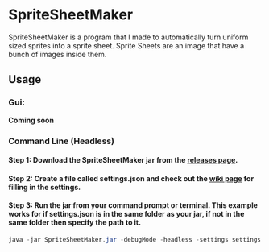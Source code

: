 # SpriteSheetMaker
SpriteSheetMaker is a program that I made to automatically turn uniform sized sprites into a sprite sheet. Sprite Sheets are an image that have a bunch of images inside them. 

## Usage
### Gui:
**Coming soon**

### Command Line (Headless)
#### Step 1: Download the SpriteSheetMaker jar from the [releases page](https://github.com/Vythian/SpriteSheetMaker/releases/).
#### Step 2: Create a file called settings.json and check out the [wiki page](https://github.com/Vythian/SpriteSheetMaker/wiki/Settings-Json) for filling in the settings.  

#### Step 3: Run the jar from your command prompt or terminal. This example works for if settings.json is in the same folder as your jar, if not in the same folder then specify the path to it.
```java
java -jar SpriteSheetMaker.jar -debugMode -headless -settings settings.json
```
